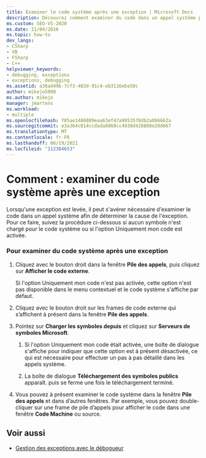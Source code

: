 ```yaml
---
title: Examiner le code système après une exception | Microsoft Docs
description: Découvrez comment examiner du code dans un appel système pour déterminer la cause de l’exception. La procédure s’applique même si les symboles du code système n’ont pas été chargés.
ms.custom: SEO-VS-2020
ms.date: 11/04/2016
ms.topic: how-to
dev_langs:
- CSharp
- VB
- FSharp
- C++
helpviewer_keywords:
- debugging, exceptions
- exceptions, debugging
ms.assetid: a38ad49b-7cf3-483d-91c4-eb3116eba50c
author: mikejo5000
ms.author: mikejo
manager: jmartens
ms.workload:
- multiple
ms.openlocfilehash: f05ae1486089eaa63ef47a9953578db2a0b6662a
ms.sourcegitcommit: e3a364c014ccdada0860cc4930d428808e20d667
ms.translationtype: MT
ms.contentlocale: fr-FR
ms.lasthandoff: 06/19/2021
ms.locfileid: "112384653"
---
```

# <a name="how-to-examine-system-code-after-an-exception"></a>Comment : examiner du code système après une exception
Lorsqu'une exception est levée, il peut s'avérer nécessaire d'examiner le code dans un appel système afin de déterminer la cause de l'exception. Pour ce faire, suivez la procédure ci-dessous si aucun symbole n'est chargé pour le code système ou si l'option Uniquement mon code est activée.

### <a name="to-examine-system-code-following-an-exception"></a>Pour examiner du code système après une exception

1. Cliquez avec le bouton droit dans la fenêtre **Pile des appels**, puis cliquez sur **Afficher le code externe**.

     Si l'option Uniquement mon code n'est pas activée, cette option n'est pas disponible dans le menu contextuel et le code système s'affiche par défaut.

2. Cliquez avec le bouton droit sur les frames de code externe qui s’affichent à présent dans la fenêtre **Pile des appels**.

3. Pointez sur **Charger les symboles depuis** et cliquez sur **Serveurs de symboles Microsoft**.

    1. Si l'option Uniquement mon code était activée, une boîte de dialogue s'affiche pour indiquer que cette option est à présent désactivée, ce qui est nécessaire pour effectuer un pas à pas détaillé dans les appels système.

    2. La boîte de dialogue **Téléchargement des symboles publics** apparaît. puis se ferme une fois le téléchargement terminé.

4. Vous pouvez à présent examiner le code système dans la fenêtre **Pile des appels** et dans d’autres fenêtres. Par exemple, vous pouvez double-cliquer sur une frame de pile d’appels pour afficher le code dans une fenêtre **Code Machine** ou source.

## <a name="see-also"></a>Voir aussi
- [Gestion des exceptions avec le débogueur](../debugger/managing-exceptions-with-the-debugger.md)
